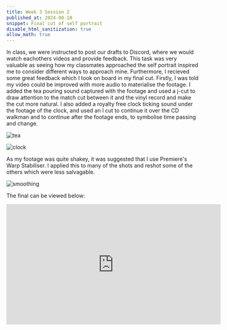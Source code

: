 ```yaml
---
title: Week 3 Session 2
published_at: 2024-08-10
snippet: Final cut of self portrait
disable_html_sanitization: true
allow_math: true
---
```


In class, we were instructed to post our drafts to Discord, where we would watch eachothers videos and provide feedback. This task was very valuable as seeing how my classmates approached the self portrait inspired me to consider different ways to approach mine. Furthermore, I recieved some great feedback which I took on board in my final cut. Firstly, I was told my video could be improved with more audio to materialise the footage. I added the tea pouring sound captured with the footage and used a j-cut to draw attention to the match cut between it and the vinyl record and make the cut more natural. I also added a royalty free clock ticking sound under the footage of the clock, and used an l cut to continue it over the CD walkman and to continue after the footage ends, to symbolise time passing and change.

![tea](/w03s2/tea.png)

![clock](/w03s2/clock.png)

As my footage was quite shakey, it was suggested that I use Premiere's Warp Stabiliser. I applied this to many of the shots and reshot some of the others which were less salvagable.

![smoothing](/w03s2/smoothing.png)

The final can be viewed below:

<iframe width="560" height="315" src="https://www.youtube.com/embed/bVvLjLcfK2o?si=-PoKQ654BqyE6uU0" title="YouTube video player" frameborder="0" allow="accelerometer; autoplay; clipboard-write; encrypted-media; gyroscope; picture-in-picture; web-share" referrerpolicy="strict-origin-when-cross-origin" allowfullscreen></iframe>